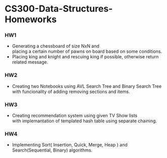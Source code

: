 # CS300-Data-Structures-Homeworks

### HW1 
- Generating a chessboard of size NxN and   
  placing a certain number of pawns on board based on some conditions.
- Placing king and knight and rescuing king if possible, otherwise return related message.

### HW2
- Creating two Notebooks using AVL Search Tree and Binary Search Tree  
  with funcionality of adding removing sections and items.

### HW3
- Creating recommendation system using given TV Show lists  
  with implemantation of templated hash table using separate chaining.

### HW4
- Implementing Sort( Insertion, Quick, Merge, Heap ) and  
  Search(Sequential, Binary) algorithms.
